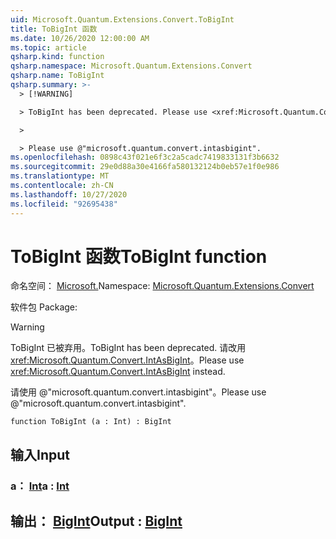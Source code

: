```yaml
---
uid: Microsoft.Quantum.Extensions.Convert.ToBigInt
title: ToBigInt 函数
ms.date: 10/26/2020 12:00:00 AM
ms.topic: article
qsharp.kind: function
qsharp.namespace: Microsoft.Quantum.Extensions.Convert
qsharp.name: ToBigInt
qsharp.summary: >-
  > [!WARNING]

  > ToBigInt has been deprecated. Please use <xref:Microsoft.Quantum.Convert.IntAsBigInt> instead.

  >

  > Please use @"microsoft.quantum.convert.intasbigint".
ms.openlocfilehash: 0898c43f021e6f3c2a5cadc7419833131f3b6632
ms.sourcegitcommit: 29e0d88a30e4166fa580132124b0eb57e1f0e986
ms.translationtype: MT
ms.contentlocale: zh-CN
ms.lasthandoff: 10/27/2020
ms.locfileid: "92695438"
---
```

# <a name="tobigint-function"></a><span data-ttu-id="b4514-102">ToBigInt 函数</span><span class="sxs-lookup"><span data-stu-id="b4514-102">ToBigInt function</span></span>

<span data-ttu-id="b4514-103">命名空间： [Microsoft.](xref:Microsoft.Quantum.Extensions.Convert)</span><span class="sxs-lookup"><span data-stu-id="b4514-103">Namespace: [Microsoft.Quantum.Extensions.Convert](xref:Microsoft.Quantum.Extensions.Convert)</span></span>

<span data-ttu-id="b4514-104">软件包 [](https://nuget.org/packages/)</span><span class="sxs-lookup"><span data-stu-id="b4514-104">Package: [](https://nuget.org/packages/)</span></span>


> [!WARNING]
> <span data-ttu-id="b4514-105">ToBigInt 已被弃用。</span><span class="sxs-lookup"><span data-stu-id="b4514-105">ToBigInt has been deprecated.</span></span> <span data-ttu-id="b4514-106">请改用 <xref:Microsoft.Quantum.Convert.IntAsBigInt>。</span><span class="sxs-lookup"><span data-stu-id="b4514-106">Please use <xref:Microsoft.Quantum.Convert.IntAsBigInt> instead.</span></span>
>
> <span data-ttu-id="b4514-107">请使用 @"microsoft.quantum.convert.intasbigint"。</span><span class="sxs-lookup"><span data-stu-id="b4514-107">Please use @"microsoft.quantum.convert.intasbigint".</span></span>



```qsharp
function ToBigInt (a : Int) : BigInt
```


## <a name="input"></a><span data-ttu-id="b4514-108">输入</span><span class="sxs-lookup"><span data-stu-id="b4514-108">Input</span></span>

### <a name="a--int"></a><span data-ttu-id="b4514-109">a： [Int](xref:microsoft.quantum.lang-ref.int)</span><span class="sxs-lookup"><span data-stu-id="b4514-109">a : [Int](xref:microsoft.quantum.lang-ref.int)</span></span>





## <a name="output--bigint"></a><span data-ttu-id="b4514-110">输出： [BigInt](xref:microsoft.quantum.lang-ref.bigint)</span><span class="sxs-lookup"><span data-stu-id="b4514-110">Output : [BigInt](xref:microsoft.quantum.lang-ref.bigint)</span></span>


